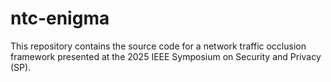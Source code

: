 # ntc-enigma
This repository contains the source code for a network traffic occlusion framework presented at the 2025 IEEE Symposium on Security and Privacy (SP).
